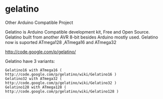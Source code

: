 gelatino
========
Other Arduino Compatible Project

Gelatino is Arduino Compatible development kit, Free and Open Source. 
Gelatino built from another AVR 8-bit besides Arduino mostly used. 
Gelatino now is suported ATmega128 ,ATmega16 and ATmega32

http://code.google.com/p/gelatino/

Gelatino have 3 variants:

    Gelatino16 with ATmega16 ( http://code.google.com/p/gelatino/wiki/Gelatino16 )
    Gelatino32 with ATmega32 ( http://code.google.com/p/gelatino/wiki/Gelatino32 )
    Gelatino128 with ATmega128 ( http://code.google.com/p/gelatino/wiki/Gelatino128 ) 
